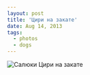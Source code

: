 ```yaml
---
layout: post
title: 'Цири на закате'
date: Aug 14, 2013
tags:
  - photos
  - dogs
---
```


![Салюки Цири на закате](photo://897)
